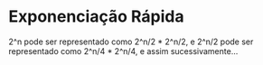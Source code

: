 # Exponenciação Rápida

2^n pode ser representado como 2^n/2 * 2^n/2, e 2^n/2 pode ser representado como 2^n/4 * 2^n/4, e assim sucessivamente...


